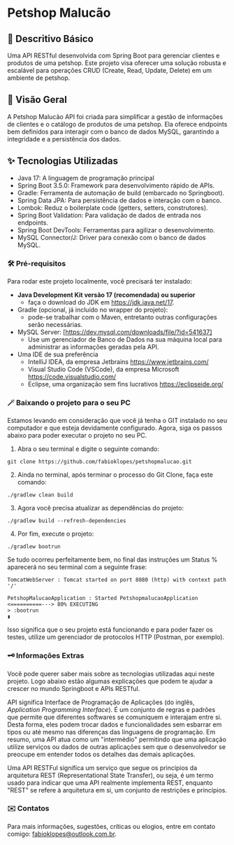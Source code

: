 # Petshop Malucão

## 🚀 Descritivo Básico
Uma API RESTful desenvolvida com Spring Boot para gerenciar clientes e produtos de uma petshop. Este projeto visa 
oferecer uma solução robusta e escalável para operações CRUD (Create, Read, Update, Delete) em um ambiente de petshop.


## 🌟 Visão Geral
A Petshop Malucão API foi criada para simplificar a gestão de informações de clientes e o catálogo de produtos de uma 
petshop. Ela oferece endpoints bem definidos para interagir com o banco de dados MySQL, garantindo a integridade e a 
persistência dos dados.


## ✨ Tecnologias Utilizadas
* Java 17: A linguagem de programação principal
* Spring Boot 3.5.0: Framework para desenvolvimento rápido de APIs.
* Gradle: Ferramenta de automação de build (embarcado no Springboot).
* Spring Data JPA: Para persistência de dados e interação com o banco.
* Lombok: Reduz o boilerplate code (getters, setters, construtores).
* Spring Boot Validation: Para validação de dados de entrada nos endpoints.
* Spring Boot DevTools: Ferramentas para agilizar o desenvolvimento.
* MySQL Connector/J: Driver para conexão com o banco de dados MySQL.

### 🛠️ Pré-requisitos
Para rodar este projeto localmente, você precisará ter instalado:

* **Java Development Kit versão 17 (recomendada) ou superior**
  * faça o download do JDK em https://jdk.java.net/17.
* Gradle (opcional, já incluído no wrapper do projeto):
  * pode-se trabalhar com o Maven, entretanto outras configurações serão necessárias.
* MySQL Server: [https://dev.mysql.com/downloads/file/?id=541637]
  * Use um gerenciador de Banco de Dados na sua máquina local para administrar as informações geradas pela API.
* Uma IDE de sua preferência 
  * IntelliJ IDEA, da empresa Jetbrains https://www.jetbrains.com/ 
  * Visual Studio Code (VSCode), da empresa Microsoft https://code.visualstudio.com/
  * Eclipse, uma organização sem fins lucrativos https://eclipseide.org/


### 🪄 Baixando o projeto para o seu PC
Estamos levando em consideração que você já tenha o GIT instalado no seu computador e que esteja devidamente configurado.
 Agora, siga os passos abaixo para poder executar o projeto no seu PC.
1. Abra o seu terminal e digite o seguinte comando:

```
git clone https://github.com/fabioklopes/petshopmalucao.git
``` 

2. Ainda no terminal, após terminar o processo do Git Clone, faça este comando:

```
./gradlew clean build
```

3. Agora você precisa atualizar as dependências do projeto:

```
./gradlew build --refresh-dependencies
```

4. Por fim, execute o projeto:

```
./gradlew bootrun
```

Se tudo ocorreu perfeitamente bem, no final das instruções um Status % aparecerá no seu terminal com a seguinte frase: 
```
TomcatWebServer : Tomcat started on port 8080 (http) with context path '/'

PetshopMalucaoApplication : Started PetshopmalucaoApplication
<==========---> 80% EXECUTING
> :bootrun
▮
```
Isso significa que o seu projeto está funcionando e para poder fazer os testes, utilize um gerenciador de protocolos HTTP (Postman, por exemplo).

### 🗝️ Informações Extras
Você pode querer saber mais sobre as tecnologias utilizadas aqui neste projeto. Logo abaixo estão algumas explicações 
que podem te ajudar a crescer no mundo Springboot e APIs RESTful.

API significa Interface de Programação de Aplicações (do inglês, _Application Programming Interface_). É um conjunto de 
regras e padrões que permite que diferentes softwares se comuniquem e interajam entre si. Desta forma, eles podem trocar 
dados e funcionalidades sem esbarrar em tipos ou até mesmo nas diferenças das linguagens de programação. Em resumo, uma 
API atua como um "intermédio" permitindo que uma aplicação utilize serviços ou dados de outras aplicações sem que o 
desenvolvedor se preocupe em entender todos os detalhes das demais aplicações.

Uma API RESTFul significa um serviço que segue os princípios da arquitetura REST (Representational State Transfer), ou 
seja, é um termo usado para indicar que uma API realmente implementa REST, enquanto "REST" se refere à arquitetura em 
si, um conjunto de restrições e princípios.


### ✉️ Contatos
Para mais informações, sugestões, críticas ou elogios, entre em contato comigo:
[fabioklopes@outlook.com.br](fabioklopes@outlook.com.br).